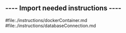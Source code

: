 ## ---- Import needed instructions ----
#file:./instructions/dockerContainer.md
#file:./instructions/databaseConnection.md

